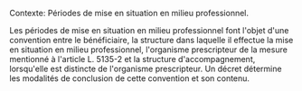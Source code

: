 Contexte: Périodes de mise en situation en milieu professionnel.

Les périodes de mise en situation en milieu professionnel font l'objet d'une convention entre le bénéficiaire, la structure dans laquelle il effectue la mise en situation en milieu professionnel, l'organisme prescripteur de la mesure mentionné à l'article L. 5135-2 et la structure d'accompagnement, lorsqu'elle est distincte de l'organisme prescripteur. Un décret détermine les modalités de conclusion de cette convention et son contenu.